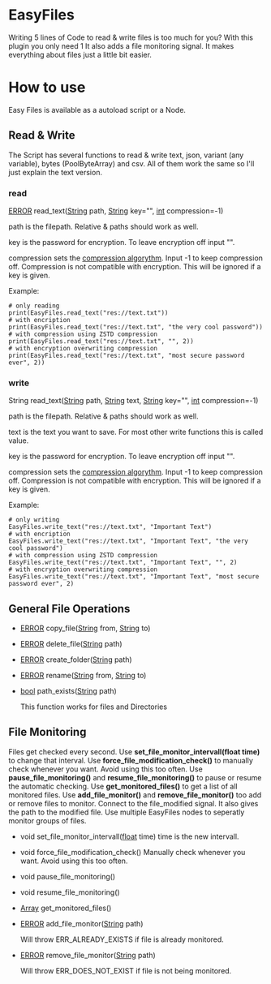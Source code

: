 # EasyFiles
Writing 5 lines of Code to read & write files is too much for you?
With this plugin you only need 1
It also adds a file monitoring signal.
It makes everything about files just a little bit easier.

# How to use
Easy Files is available as a autoload script or a Node. 
## Read & Write
The Script has several functions to read & write text, json, variant (any variable), bytes (PoolByteArray) and csv.
All of them work the same so I'll just explain the text version.
### read
[ERROR](https://docs.godotengine.org/en/stable/classes/class_%40globalscope.html#enum-globalscope-error) read_text([String](https://docs.godotengine.org/en/stable/classes/class_string.html) path, [String](https://docs.godotengine.org/en/stable/classes/class_string.html) key="", [int](https://docs.godotengine.org/en/stable/classes/class_int.html#class-int) compression=-1)

path is the filepath. Relative & paths should work as well.

key is the password for encryption. To leave encryption off input "".

compression sets the [compression algorythm](https://docs.godotengine.org/en/stable/classes/class_file.html#enum-file-compressionmode). Input -1 to keep compression off. Compression is not compatible with encryption. This will be ignored if a key is given.

Example:
```GDScript
# only reading
print(EasyFiles.read_text("res://text.txt"))
# with encription
print(EasyFiles.read_text("res://text.txt", "the very cool password"))
# with compression using ZSTD compression
print(EasyFiles.read_text("res://text.txt", "", 2))
# with encryption overwriting compression
print(EasyFiles.read_text("res://text.txt", "most secure password ever", 2))
```

### write
String read_text([String](https://docs.godotengine.org/en/stable/classes/class_string.html) path, [String](https://docs.godotengine.org/en/stable/classes/class_string.html) text, [String](https://docs.godotengine.org/en/stable/classes/class_string.html) key="", [int](https://docs.godotengine.org/en/stable/classes/class_int.html#class-int) compression=-1)

path is the filepath. Relative & paths should work as well.

text is the text you want to save. For most other write functions this is called value.

key is the password for encryption. To leave encryption off input "".

compression sets the [compression algorythm](https://docs.godotengine.org/en/stable/classes/class_file.html#enum-file-compressionmode). Input -1 to keep compression off. Compression is not compatible with encryption. This will be ignored if a key is given.

Example:
```GDScript
# only writing
EasyFiles.write_text("res://text.txt", "Important Text")
# with encription
EasyFiles.write_text("res://text.txt", "Important Text", "the very cool password")
# with compression using ZSTD compression
EasyFiles.write_text("res://text.txt", "Important Text", "", 2)
# with encryption overwriting compression
EasyFiles.write_text("res://text.txt", "Important Text", "most secure password ever", 2)
```
## General File Operations

- [ERROR](https://docs.godotengine.org/en/stable/classes/class_%40globalscope.html#enum-globalscope-error) copy_file([String](https://docs.godotengine.org/en/stable/classes/class_string.html) from, [String](https://docs.godotengine.org/en/stable/classes/class_string.html) to)

- [ERROR](https://docs.godotengine.org/en/stable/classes/class_%40globalscope.html#enum-globalscope-error) delete_file([String](https://docs.godotengine.org/en/stable/classes/class_string.html) path)

- [ERROR](https://docs.godotengine.org/en/stable/classes/class_%40globalscope.html#enum-globalscope-error) create_folder([String](https://docs.godotengine.org/en/stable/classes/class_string.html) path)

- [ERROR](https://docs.godotengine.org/en/stable/classes/class_%40globalscope.html#enum-globalscope-error) rename([String](https://docs.godotengine.org/en/stable/classes/class_string.html) from, [String](https://docs.godotengine.org/en/stable/classes/class_string.html) to)

- [bool](https://docs.godotengine.org/en/stable/classes/class_bool.html#class-bool) path_exists([String](https://docs.godotengine.org/en/stable/classes/class_string.html) path)

  This function works for files and Directories

## File Monitoring

Files get checked every second. Use **set_file_monitor_intervall(float time)** to change that interval. Use **force_file_modification_check()** to manually check whenever you want. Avoid using this too often. Use **pause_file_monitoring()** and **resume_file_monitoring()** to pause or resume the automatic checking. 
Use **get_monitored_files()** to get a list of all monitored files.
Use **add_file_monitor()** and **remove_file_monitor()** too add or remove files to monitor.
Connect to the file_modified signal. It also gives the path to the modified file.
Use multiple EasyFiles nodes to seperatly monitor groups of files.

- void set_file_monitor_intervall([float](https://docs.godotengine.org/en/stable/classes/class_float.html#class-float) time)
  time is the new intervall.
  
- void force_file_modification_check()
  Manually check whenever you want. Avoid using this too often.
- void pause_file_monitoring()
- void resume_file_monitoring()
- [Array](https://docs.godotengine.org/en/stable/classes/class_array.html#class-array) get_monitored_files()
- [ERROR](https://docs.godotengine.org/en/stable/classes/class_%40globalscope.html#enum-globalscope-error) add_file_monitor([String](https://docs.godotengine.org/en/stable/classes/class_string.html) path)
  
  Will throw ERR_ALREADY_EXISTS if file is already monitored.
- [ERROR](https://docs.godotengine.org/en/stable/classes/class_%40globalscope.html#enum-globalscope-error) remove_file_monitor([String](https://docs.godotengine.org/en/stable/classes/class_string.html) path)

  Will throw ERR_DOES_NOT_EXIST if file is not being monitored.



